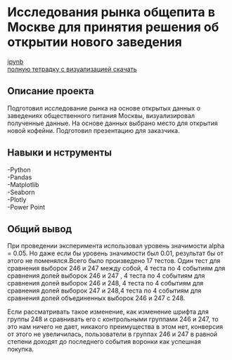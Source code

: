 # Исследования рынка общепита в Москве для принятия решения об открытии нового заведения
[ipynb](https://github.com/Eldarlakec/Portfolio/blob/main/Проект%2011/Исследования%20рынка%20общепита%20в%20Москве%20для%20принятия%20решения%20об%20открытии%20нового%20заведения.ipynb)  
[полную тетрадку с визуализацией скачать](https://cloud.mail.ru/public/DPNz/79c2VLe5w)  


## Описание проекта
Подготовил исследование рынка на основе открытых данных о заведениях общественного питания Москвы, визуализировал полученные данные. На основе данных выбрано место для открытия новой кофейни. Подготовил презентацию для заказчика.
## Навыки и нструменты
-Python  
-Pandas  
-Matplotlib    
-Seaborn  
-Plotly    
-Power Point 
## Общий вывод
При проведении эксперимента использовал уровень значимости alpha = 0.05. Но даже если бы уровень значимости был 0.01, результат бы от этого не поменялся.Всего было произведено 17 тестов. Один тест для сравнения выборок 246 и 247 между собой, 4 теста по 4 событиям для сравнения долей выборок 246 и 247 , 4 теста по 4 событиям для сравнения долей выборок 246 и 248, 4 теста по 4 событиям для сравнения долей выборок 247 и 248,4 теста по 4 событиям для сравнения долей объединенных выборок 246 и 247 с 248.

Если рассматривать такое изменение, как изменение шрифта для группы 248 и сравнивать его с контрольными группами 246 и 247, то это нам ничего не дает, никакого преимущества в этом нет, конверсия от этого не увеличилась, пользователи в группах 246 и 247 в равной степени доходят до последнего события воронки как успешная покупка.

